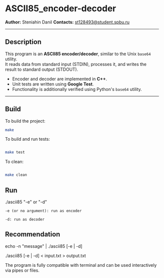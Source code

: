 # ASCII85_encoder-decoder

**Author:** Steniahin Danil
**Contacts:** st128493@student.spbu.ru

---

## Description

This program is an **ASCII85 encoder/decoder**, similar to the Unix `base64` utility.  
It reads data from standard input (STDIN), processes it, and writes the result to standard output (STDOUT).

- Encoder and decoder are implemented in **C++**.
- Unit tests are written using **Google Test**.
- Functionality is additionally verified using Python's `base64` utility.

---

##  Build

To build the project:

```bash
make

```

To build and run tests:
```bash

make test

```

To clean:

```bash

make clean

```

##  Run

./ascii85 "-e" or "-d"

    -e (or no argument): run as encoder

    -d: run as decoder
    
##  Recommendation


echo -n "message" | ./ascii85 [-e | -d]


./ascii85 [-e | -d] < input.txt > output.txt


The program is fully compatible with terminal and can be used interactively via pipes or files.
